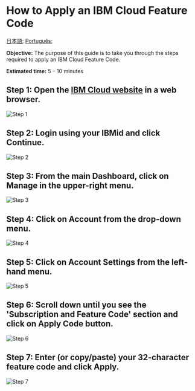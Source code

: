 # How to Apply an IBM Cloud Feature Code

[日本語](/academic-initiative/jp/how-to/How-to-apply-an-IBM-Cloud-Feature-Code/readme.md);
[Português](/academic-initiative/pt-br/how-to/How-to-apply-an-IBM-Cloud-Feature-Code/readme.md);

**Objective:** The purpose of this guide is to take you through the steps required to apply an IBM Cloud Feature Code.

**Estimated time:** 5 – 10 minutes 

## Step 1: Open the [IBM Cloud website](https://cloud.ibm.com/) in a web browser.
![Step 1](images/step1.png)

## Step 2: Login using your IBMid and click Continue.
![Step 2](images/step2.png)

## Step 3: From the main Dashboard, click on Manage in the upper-right menu.
![Step 3](images/step3.png)

## Step 4: Click on Account from the drop-down menu.
![Step 4](images/step4.png)

## Step 5: Click on Account Settings from the left-hand menu.
![Step 5](images/step5.png)

## Step 6: Scroll down until you see the 'Subscription and Feature Code' section and click on Apply Code button.
![Step 6](images/step6.png)

## Step 7: Enter (or copy/paste) your 32-character feature code and click Apply.
![Step 7](images/step7.png)